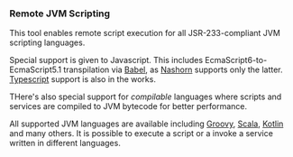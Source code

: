 ### Remote JVM Scripting

This tool enables remote script execution for all JSR-233-compliant JVM scripting languages.

Special support is given to Javascript. This includes EcmaScript6-to-EcmaScript5.1 transpilation 
via [Babel](https://babeljs.io/), as [Nashorn](https://blogs.oracle.com/nashorn/) supports only 
the latter. [Typescript](https://www.typescriptlang.org/) support is also in the works.

THere's also special support for *compilable* languages where scripts and services are compiled 
to JVM bytecode for better performance.

All supported JVM languages are available including [Groovy](http://groovy-lang.org/), 
[Scala](http://www.scala-lang.org/), [Kotlin](https://kotlinlang.org/) and many others. It is 
possible to execute a script or a invoke a service written in different languages. 
